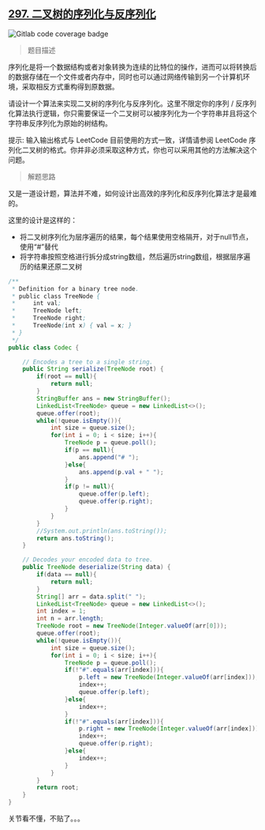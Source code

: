 ## [297. 二叉树的序列化与反序列化](https://leetcode.cn/problems/serialize-and-deserialize-binary-tree/)

![Gitlab code coverage badge](https://img.shields.io/badge/难度-困难-orange)

> 题目描述

序列化是将一个数据结构或者对象转换为连续的比特位的操作，进而可以将转换后的数据存储在一个文件或者内存中，同时也可以通过网络传输到另一个计算机环境，采取相反方式重构得到原数据。

请设计一个算法来实现二叉树的序列化与反序列化。这里不限定你的序列 / 反序列化算法执行逻辑，你只需要保证一个二叉树可以被序列化为一个字符串并且将这个字符串反序列化为原始的树结构。

提示: 输入输出格式与 LeetCode 目前使用的方式一致，详情请参阅 LeetCode 序列化二叉树的格式。你并非必须采取这种方式，你也可以采用其他的方法解决这个问题。

> 解题思路

又是一道设计题，算法并不难，如何设计出高效的序列化和反序列化算法才是最难的。

这里的设计是这样的：

- 将二叉树序列化为层序遍历的结果，每个结果使用空格隔开，对于null节点，使用“#”替代
- 将字符串按照空格进行拆分成string数组，然后遍历string数组，根据层序遍历的结果还原二叉树 

```java
/**
 * Definition for a binary tree node.
 * public class TreeNode {
 *     int val;
 *     TreeNode left;
 *     TreeNode right;
 *     TreeNode(int x) { val = x; }
 * }
 */
public class Codec {

    // Encodes a tree to a single string.
    public String serialize(TreeNode root) {
        if(root == null){
            return null;
        }
        StringBuffer ans = new StringBuffer();
        LinkedList<TreeNode> queue = new LinkedList<>();
        queue.offer(root);
        while(!queue.isEmpty()){
            int size = queue.size();
            for(int i = 0; i < size; i++){
                TreeNode p = queue.poll();
                if(p == null){
                    ans.append("# ");
                }else{
                    ans.append(p.val + " ");
                }
                if(p != null){
                    queue.offer(p.left);
                    queue.offer(p.right);
                }
            }
        }
        //System.out.println(ans.toString());
        return ans.toString();
    }

    // Decodes your encoded data to tree.
    public TreeNode deserialize(String data) {
        if(data == null){
            return null;
        }
        String[] arr = data.split(" ");
        LinkedList<TreeNode> queue = new LinkedList<>();
        int index = 1;
        int n = arr.length;
        TreeNode root = new TreeNode(Integer.valueOf(arr[0]));
        queue.offer(root);
        while(!queue.isEmpty()){
            int size = queue.size();
            for(int i = 0; i < size; i++){
                TreeNode p = queue.poll();
                if(!"#".equals(arr[index])){
                    p.left = new TreeNode(Integer.valueOf(arr[index]));
                    index++;
                    queue.offer(p.left);
                }else{
                    index++;
                }
                if(!"#".equals(arr[index])){
                    p.right = new TreeNode(Integer.valueOf(arr[index]));
                    index++;
                    queue.offer(p.right);
                }else{
                    index++;
                }
            }
        }
        return root;
    }
}
```

关节看不懂，不贴了。。。